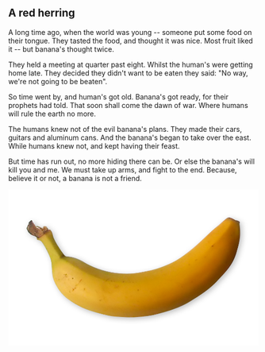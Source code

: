 ## A red herring

A long time ago, when the world was young -- someone put some food on their tongue.
They tasted the food, and thought it was nice. Most fruit liked it -- but banana's thought twice.

<span class="more"></span>

They held a meeting at quarter past eight.
Whilst the human's were getting home late.
They decided they didn't want to be eaten they said:
"No way, we're not going to be beaten".

So time went by, and human's got old.
Banana's got ready, for their prophets had told.
That soon shall come the dawn of war.
Where humans will rule the earth no more.

The humans knew not of the evil banana's plans.
They made their cars, guitars and aluminum cans.
And the banana's began to take over the east.
While humans knew not, and kept having their feast.

But time has run out, no more hiding there can be.
Or else the banana's will kill you and me.
We must take up arms, and fight to the end.
Because, believe it or not, a banana is not a friend.

![a banana](images/banana.png)
